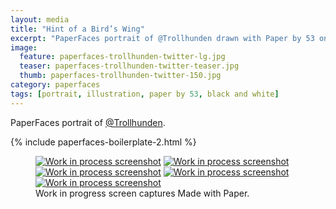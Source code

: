 ```yaml
---
layout: media
title: "Hint of a Bird’s Wing"
excerpt: "PaperFaces portrait of @Trollhunden drawn with Paper by 53 on an iPad."
image: 
  feature: paperfaces-trollhunden-twitter-lg.jpg
  teaser: paperfaces-trollhunden-twitter-teaser.jpg
  thumb: paperfaces-trollhunden-twitter-150.jpg
category: paperfaces
tags: [portrait, illustration, paper by 53, black and white]
---
```


PaperFaces portrait of [@Trollhunden](http://twitter.com/trollhunden).

{% include paperfaces-boilerplate-2.html %}

<figure class="third">
  <a href="{{ site.url }}/images/paperfaces-trollhunden-process-1-lg.jpg"><img src="{{ site.url }}/images/paperfaces-trollhunden-process-1-600.jpg" alt="Work in process screenshot"></a>
  <a href="{{ site.url }}/images/paperfaces-trollhunden-process-2-lg.jpg"><img src="{{ site.url }}/images/paperfaces-trollhunden-process-2-600.jpg" alt="Work in process screenshot"></a>
  <a href="{{ site.url }}/images/paperfaces-trollhunden-process-3-lg.jpg"><img src="{{ site.url }}/images/paperfaces-trollhunden-process-3-600.jpg" alt="Work in process screenshot"></a>
  <a href="{{ site.url }}/images/paperfaces-trollhunden-process-4-lg.jpg"><img src="{{ site.url }}/images/paperfaces-trollhunden-process-4-600.jpg" alt="Work in process screenshot"></a>
  <a href="{{ site.url }}/images/paperfaces-trollhunden-process-5-lg.jpg"><img src="{{ site.url }}/images/paperfaces-trollhunden-process-5-600.jpg" alt="Work in process screenshot"></a>
  <figcaption>Work in progress screen captures Made with Paper.</figcaption>
</figure>